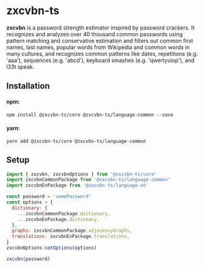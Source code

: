 # zxcvbn-ts

**zxcvbn** is a password strength estimator inspired by password crackers.
It recognizes and analyzes over 40 thousand common passwords using pattern matching and conservative estimation and
filters out common first names, last names, popular words from Wikipedia and common words in many cultures,
and recognizes common patterns like dates, repetitions (e.g. 'aaa'), sequences (e.g. 'abcd'), keyboard smashes (e.g. 'qwertyuiop'), and l33t speak.

## Installation

#### npm:

`npm install @zxcvbn-ts/core @zxcvbn-ts/language-common --save`

#### yarn:

`yarn add @zxcvbn-ts/core @zxcvbn-ts/language-common`

## Setup

```js
import { zxcvbn, zxcvbnOptions } from '@zxcvbn-ts/core'
import zxcvbnCommonPackage from '@zxcvbn-ts/language-common'
import zxcvbnEnPackage from '@zxcvbn-ts/language-en'

const password = 'somePassword'
const options = {
  dictionary: {
    ...zxcvbnCommonPackage.dictionary,
    ...zxcvbnEnPackage.dictionary,
  },
  graphs: zxcvbnCommonPackage.adjacencyGraphs,
  translations: zxcvbnEnPackage.translations,
}
zxcvbnOptions.setOptions(options)

zxcvbn(password)
```
